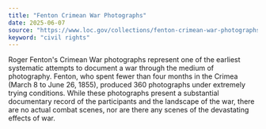 ```yaml
---
title: "Fenton Crimean War Photographs"
date: 2025-06-07
source: "https://www.loc.gov/collections/fenton-crimean-war-photographs/about-this-collection/"
keyword: "civil rights"
---
```


Roger Fenton's Crimean War photographs represent one of the earliest systematic attempts to document a war through the medium of photography. Fenton, who spent fewer than four months in the Crimea (March 8 to June 26, 1855), produced 360 photographs under extremely trying conditions. While these photographs present a substantial documentary record of the participants and the landscape of the war, there are no actual combat scenes, nor are there any scenes of the devastating effects of war.

